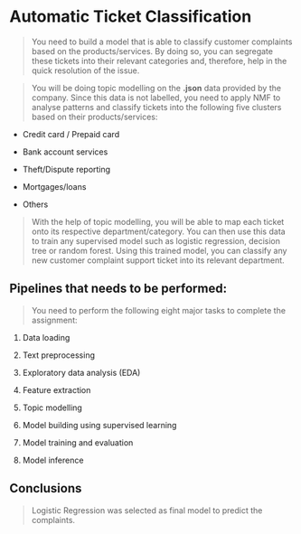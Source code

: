 # Automatic Ticket Classification
> You need to build a model that is able to classify customer complaints based on the products/services. By doing so, you can segregate these tickets into their relevant categories and, therefore, help in the quick resolution of the issue.

> You will be doing topic modelling on the <b>.json</b> data provided by the company. Since this data is not labelled, you need to apply NMF to analyse patterns and classify tickets into the following five clusters based on their products/services:

* Credit card / Prepaid card

* Bank account services

* Theft/Dispute reporting

* Mortgages/loans

* Others 


> With the help of topic modelling, you will be able to map each ticket onto its respective department/category. You can then use this data to train any supervised model such as logistic regression, decision tree or random forest. Using this trained model, you can classify any new customer complaint support ticket into its relevant department.

## Pipelines that needs to be performed:

> You need to perform the following eight major tasks to complete the assignment:

1.  Data loading

2. Text preprocessing

3. Exploratory data analysis (EDA)

4. Feature extraction

5. Topic modelling 

6. Model building using supervised learning

7. Model training and evaluation

8. Model inference

## Conclusions
> Logistic Regression was selected as final model to predict the complaints.

